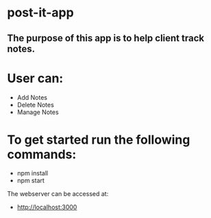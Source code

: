 # post-it-app

## The purpose of this app is to help client track notes. 

# User can:
- Add Notes
- Delete Notes
- Manage Notes

# To get started run the following commands:
- npm install
- npm start

The webserver can be accessed at: 
- [http://localhost:3000](http://localhost:3000)
